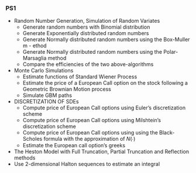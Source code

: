 ### PS1

- Random Number Generation, Simulation of Random Variates
  -  Generate random numbers with Binomial distribution
  -  Generate Exponentially distributed random numbers
  -  Generate Normally distributed random numbers using the Box-Muller m  -  ethod
  -  Generate Normally distributed random numbers using the Polar-Marsaglia method
  -  Compare the efficiencies of the two above-algorithms
-  Monte Carlo Simulations
    -  Estimate functions of Standard Wiener Process
    -  Estimate the price of a European Call option on the stock following a Geometric Brownian Motion process
    -  Simulate GBM paths
-  DISCRETIZATION OF SDEs
    - Compute price of European Call options using Euler’s discretization scheme
    - Compute price of European Call options using Milshtein’s discretization scheme
    - Compute price of European Call options using using the Black-Scholes formula with the approximation of 𝑁(∙)
    - Estimate the European call option’s greeks
- The Heston Model with Full Truncation, Partial Truncation and Reflection methods
- Use 2-dimensional Halton sequences to estimate an integral
